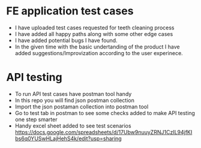 # FE application test cases
* I have uploaded test cases requested for teeth cleaning process
* I have added all happy paths along with some other edge cases
* I have added potential bugs I have found.
* In the given time with the basic undertanding of the product I have added suggestions/Improvization according to the user experinece.

# API testing
* To run API test cases have postman tool handy  
* In this repo you will find json postman collection  
* Import the json postaman collection into postman tool  
* Go to test tab in postman to see some checks added to make API testing one step smarter  
* Handy excel sheet added to see test scenarios https://docs.google.com/spreadsheets/d/17Ubw9nuuyZRNJ1CzIL94jfKIbs6q0YUSwHLajHehS4k/edit?usp=sharing

